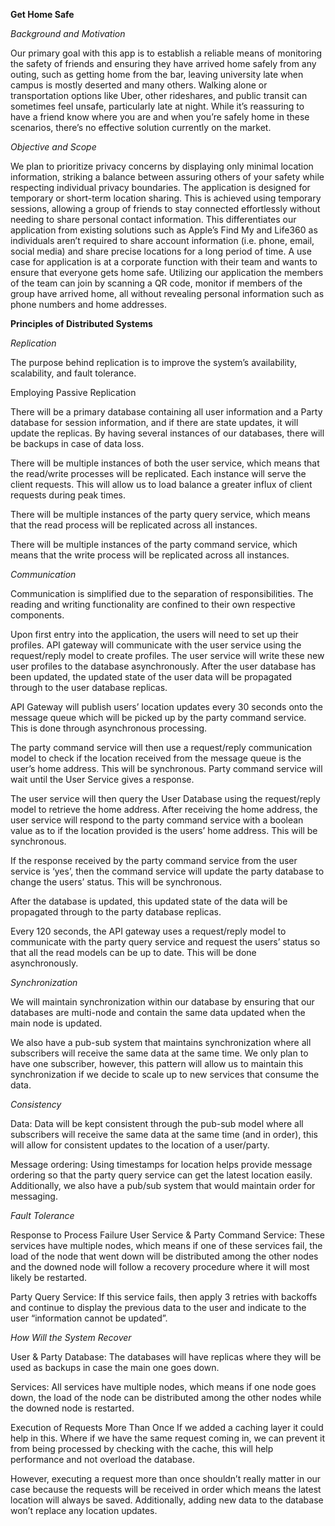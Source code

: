 **Get Home Safe**



_Background and Motivation_


Our primary goal with this app is to establish a reliable means of monitoring the safety of friends and ensuring they have arrived home safely from any outing, such as getting home from the bar, leaving university late when campus is mostly deserted and many others. Walking alone or transportation options like Uber, other rideshares, and public transit can sometimes feel unsafe, particularly late at night. While it’s reassuring to have a friend know where you are and when you’re safely home in these scenarios, there’s no effective solution currently on the market.

_Objective and Scope_


We plan to prioritize privacy concerns by displaying only minimal location information, striking a balance between assuring others of your safety while respecting individual privacy boundaries. The application is designed for temporary or short-term location sharing. This is achieved using temporary sessions, allowing a group of friends to stay connected effortlessly without needing to share personal contact information. This differentiates our application from existing solutions such as Apple’s Find My and Life360 as individuals aren’t required to share account information (i.e. phone, email, social media) and share precise locations for a long period of time. A use case for application is at a corporate function with their team and wants to ensure that everyone gets home safe. Utilizing our application the members of the team can join by scanning a QR code, monitor if members of the group have arrived home, all without revealing personal information such as phone numbers and home addresses.

**Principles of Distributed Systems**



_Replication_


The purpose behind replication is to improve the system’s availability, scalability, and fault tolerance.

Employing Passive Replication

There will be a primary database containing all user information and a Party database for session information, and if there are state updates, it will update the replicas. By having several instances of our databases, there will be backups in case of data loss.

There will be multiple instances of both the user service, which means that the read/write processes will be replicated. Each instance will serve the client requests. This will allow us to load balance a greater influx of client requests during peak times.

There will be multiple instances of the party query service, which means that the read process will be replicated across all instances.

There will be multiple instances of the party command service, which means that the write process will be replicated across all instances.

_Communication_


Communication is simplified due to the separation of responsibilities. The reading and writing functionality are confined to their own respective components.

Upon first entry into the application, the users will need to set up their profiles. API gateway will communicate with the user service using the request/reply model to create profiles. The user service will write these new user profiles to the database asynchronously. After the user database has been updated, the updated state of the user data will be propagated through to the user database replicas.

API Gateway will publish users’ location updates every 30 seconds onto the message queue which will be picked up by the party command service. This is done through asynchronous processing.

The party command service will then use a request/reply communication model to check if the location received from the message queue is the user’s home address. This will be synchronous. Party command service will wait until the User Service gives a response.

The user service will then query the User Database using the request/reply model to retrieve the home address. After receiving the home address, the user service will respond to the party command service with a boolean value as to if the location provided is the users’ home address. This will be synchronous.

If the response received by the party command service from the user service is ‘yes’, then the command service will update the party database to change the users’ status. This will be synchronous.

After the database is updated, this updated state of the data will be propagated through to the party database replicas.

Every 120 seconds, the API gateway uses a request/reply model to communicate with the party query service and request the users’ status so that all the read models can be up to date. This will be done asynchronously.

_Synchronization_


We will maintain synchronization within our database by ensuring that our databases are multi-node and contain the same data updated when the main node is updated.

We also have a pub-sub system that maintains synchronization where all subscribers will receive the same data at the same time. We only plan to have one subscriber, however, this pattern will allow us to maintain this synchronization if we decide to scale up to new services that consume the data.

_Consistency_


Data: Data will be kept consistent through the pub-sub model where all subscribers will receive the same data at the same time (and in order), this will allow for consistent updates to the location of a user/party.

Message ordering: Using timestamps for location helps provide message ordering so that the party query service can get the latest location easily. Additionally, we also have a pub/sub system that would maintain order for messaging.

_Fault Tolerance_


Response to Process Failure
User Service & Party Command Service: These services have multiple nodes, which means if one of these services fail, the load of the node that went down will be distributed among the other nodes and the downed node will follow a recovery procedure where it will most likely be restarted.

Party Query Service: If this service fails, then apply 3 retries with backoffs and continue to display the previous data to the user and indicate to the user “information cannot be updated”.

_How Will the System Recover_


User & Party Database: The databases will have replicas where they will be used as backups in case the main one goes down.

Services: All services have multiple nodes, which means if one node goes down, the load of the node can be distributed among the other nodes while the downed node is restarted.

Execution of Requests More Than Once
If we added a caching layer it could help in this. Where if we have the same request coming in, we can prevent it from being processed by checking with the cache, this will help performance and not overload the database.

However, executing a request more than once shouldn’t really matter in our case because the requests will be received in order which means the latest location will always be saved. Additionally, adding new data to the database won’t replace any location updates.
